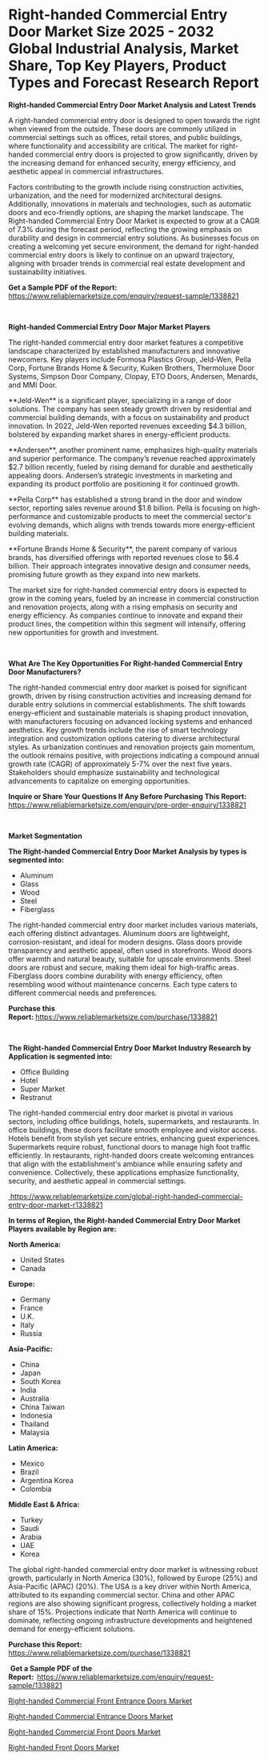 <p><h1>Right-handed Commercial Entry Door Market Size 2025 - 2032 Global Industrial Analysis, Market Share, Top Key Players, Product Types and Forecast Research Report</h1></p><p><strong>Right-handed Commercial Entry Door Market Analysis and Latest Trends</strong></p>
<p><p>A right-handed commercial entry door is designed to open towards the right when viewed from the outside. These doors are commonly utilized in commercial settings such as offices, retail stores, and public buildings, where functionality and accessibility are critical. The market for right-handed commercial entry doors is projected to grow significantly, driven by the increasing demand for enhanced security, energy efficiency, and aesthetic appeal in commercial infrastructures.</p><p>Factors contributing to the growth include rising construction activities, urbanization, and the need for modernized architectural designs. Additionally, innovations in materials and technologies, such as automatic doors and eco-friendly options, are shaping the market landscape. The Right-handed Commercial Entry Door Market is expected to grow at a CAGR of 7.3% during the forecast period, reflecting the growing emphasis on durability and design in commercial entry solutions. As businesses focus on creating a welcoming yet secure environment, the demand for right-handed commercial entry doors is likely to continue on an upward trajectory, aligning with broader trends in commercial real estate development and sustainability initiatives.</p></p>
<p><strong>Get a Sample PDF of the Report:&nbsp;</strong> <a href="https://www.reliablemarketsize.com/enquiry/request-sample/1338821?utm_campaign=2005&utm_medium=2&utm_source=Github&utm_content=ia&utm_term=27032025&utm_id=right-handed-commercial-entry-door">https://www.reliablemarketsize.com/enquiry/request-sample/1338821</a></p>
<p>&nbsp;</p>
<p><strong>Right-handed Commercial Entry Door Major Market Players</strong></p>
<p><p>The right-handed commercial entry door market features a competitive landscape characterized by established manufacturers and innovative newcomers. Key players include Formosa Plastics Group, Jeld-Wen, Pella Corp, Fortune Brands Home & Security, Kuiken Brothers, Thermoluxe Door Systems, Simpson Door Company, Clopay, ETO Doors, Andersen, Menards, and MMI Door.</p><p>**Jeld-Wen** is a significant player, specializing in a range of door solutions. The company has seen steady growth driven by residential and commercial building demands, with a focus on sustainability and product innovation. In 2022, Jeld-Wen reported revenues exceeding $4.3 billion, bolstered by expanding market shares in energy-efficient products.</p><p>**Andersen**, another prominent name, emphasizes high-quality materials and superior performance. The company’s revenue reached approximately $2.7 billion recently, fueled by rising demand for durable and aesthetically appealing doors. Andersen’s strategic investments in marketing and expanding its product portfolio are positioning it for continued growth.</p><p>**Pella Corp** has established a strong brand in the door and window sector, reporting sales revenue around $1.8 billion. Pella is focusing on high-performance and customizable products to meet the commercial sector's evolving demands, which aligns with trends towards more energy-efficient building materials.</p><p>**Fortune Brands Home & Security**, the parent company of various brands, has diversified offerings with reported revenues close to $6.4 billion. Their approach integrates innovative design and consumer needs, promising future growth as they expand into new markets.</p><p>The market size for right-handed commercial entry doors is expected to grow in the coming years, fueled by an increase in commercial construction and renovation projects, along with a rising emphasis on security and energy efficiency. As companies continue to innovate and expand their product lines, the competition within this segment will intensify, offering new opportunities for growth and investment.</p></p>
<p>&nbsp;</p>
<p><strong>What Are The Key Opportunities For Right-handed Commercial Entry Door Manufacturers?</strong></p>
<p><p>The right-handed commercial entry door market is poised for significant growth, driven by rising construction activities and increasing demand for durable entry solutions in commercial establishments. The shift towards energy-efficient and sustainable materials is shaping product innovation, with manufacturers focusing on advanced locking systems and enhanced aesthetics. Key growth trends include the rise of smart technology integration and customization options catering to diverse architectural styles. As urbanization continues and renovation projects gain momentum, the outlook remains positive, with projections indicating a compound annual growth rate (CAGR) of approximately 5-7% over the next five years. Stakeholders should emphasize sustainability and technological advancements to capitalize on emerging opportunities.</p></p>
<p><strong>Inquire or Share Your Questions If Any Before Purchasing This Report:</strong> <a href="https://www.reliablemarketsize.com/enquiry/pre-order-enquiry/1338821?utm_campaign=2005&utm_medium=2&utm_source=Github&utm_content=ia&utm_term=27032025&utm_id=right-handed-commercial-entry-door">https://www.reliablemarketsize.com/enquiry/pre-order-enquiry/1338821</a></p>
<p>&nbsp;</p>
<p><strong>Market Segmentation</strong></p>
<p><strong>The Right-handed Commercial Entry Door Market Analysis by types is segmented into:</strong></p>
<p><ul><li>Aluminum</li><li>Glass</li><li>Wood</li><li>Steel</li><li>Fiberglass</li></ul></p>
<p><p>The right-handed commercial entry door market includes various materials, each offering distinct advantages. Aluminum doors are lightweight, corrosion-resistant, and ideal for modern designs. Glass doors provide transparency and aesthetic appeal, often used in storefronts. Wood doors offer warmth and natural beauty, suitable for upscale environments. Steel doors are robust and secure, making them ideal for high-traffic areas. Fiberglass doors combine durability with energy efficiency, often resembling wood without maintenance concerns. Each type caters to different commercial needs and preferences.</p></p>
<p><strong>Purchase this Report:&nbsp;</strong><a href="https://www.reliablemarketsize.com/purchase/1338821?utm_campaign=2005&utm_medium=2&utm_source=Github&utm_content=ia&utm_term=27032025&utm_id=right-handed-commercial-entry-door">https://www.reliablemarketsize.com/purchase/1338821</a></p>
<p>&nbsp;</p>
<p><strong>The Right-handed Commercial Entry Door Market Industry Research by Application is segmented into:</strong></p>
<p><ul><li>Office Building</li><li>Hotel</li><li>Super Market</li><li>Restranut</li></ul></p>
<p><p>The right-handed commercial entry door market is pivotal in various sectors, including office buildings, hotels, supermarkets, and restaurants. In office buildings, these doors facilitate smooth employee and visitor access. Hotels benefit from stylish yet secure entries, enhancing guest experiences. Supermarkets require robust, functional doors to manage high foot traffic efficiently. In restaurants, right-handed doors create welcoming entrances that align with the establishment's ambiance while ensuring safety and convenience. Collectively, these applications emphasize functionality, security, and aesthetic appeal in commercial settings.</p></p>
<p><a href="https://www.reliablemarketsize.com/global-right-handed-commercial-entry-door-market-r1338821?utm_campaign=2005&utm_medium=2&utm_source=Github&utm_content=ia&utm_term=27032025&utm_id=right-handed-commercial-entry-door">&nbsp;https://www.reliablemarketsize.com/global-right-handed-commercial-entry-door-market-r1338821</a></p>
<p><strong>In terms of Region, the Right-handed Commercial Entry Door Market Players available by Region are:</strong></p>
<p>
    <p> <strong> North America: </strong>
        <ul>
            <li>United States</li>
            <li>Canada</li>
        </ul>
        </p> 
    <p> <strong> Europe: </strong>
        <ul>
            <li>Germany</li>
            <li>France</li>
            <li>U.K.</li>
            <li>Italy</li>
            <li>Russia</li>
        </ul>
        </p> 
    <p> <strong> Asia-Pacific: </strong>
        <ul>
            <li>China</li>
            <li>Japan</li>
            <li>South Korea</li>
            <li>India</li>
            <li>Australia</li>
            <li>China Taiwan</li>
            <li>Indonesia</li>
            <li>Thailand</li>
            <li>Malaysia</li>
        </ul>
        </p> 
    <p> <strong> Latin America: </strong>
        <ul>
            <li>Mexico</li>
            <li>Brazil</li>
            <li>Argentina Korea</li>
            <li>Colombia</li>
        </ul>
        </p> 
    <p> <strong> Middle East & Africa: </strong>
        <ul>
            <li>Turkey</li>
            <li>Saudi</li>
            <li>Arabia</li>
            <li>UAE</li>
            <li>Korea</li>
        </ul>
    </p>
    </p>
<p><p>The global right-handed commercial entry door market is witnessing robust growth, particularly in North America (30%), followed by Europe (25%) and Asia-Pacific (APAC) (20%). The USA is a key driver within North America, attributed to its expanding commercial sector. China and other APAC regions are also showing significant progress, collectively holding a market share of 15%. Projections indicate that North America will continue to dominate, reflecting ongoing infrastructure developments and heightened demand for energy-efficient solutions.</p></p>
<p><strong>Purchase this Report: </strong><a href="https://www.reliablemarketsize.com/purchase/1338821?utm_campaign=2005&utm_medium=2&utm_source=Github&utm_content=ia&utm_term=27032025&utm_id=right-handed-commercial-entry-door">https://www.reliablemarketsize.com/purchase/1338821</a></p>
<p>&nbsp;<strong>Get a Sample PDF of the Report:&nbsp;&nbsp;</strong><a href="https://www.reliablemarketsize.com/enquiry/request-sample/1338821?utm_campaign=2005&utm_medium=2&utm_source=Github&utm_content=ia&utm_term=27032025&utm_id=right-handed-commercial-entry-door">https://www.reliablemarketsize.com/enquiry/request-sample/1338821</a></p>
<p><strong></strong></p>
<p><p><a href="https://github.com/gogashopkewy/Market-Research-Report-List-1/blob/main/right-handed-commercial-front-entrance-doors-market.md?utm_campaign=2005&utm_medium=2&utm_source=Github&utm_content=ia&utm_term=27032025&utm_id=right-handed-commercial-entry-door">Right-handed Commercial Front Entrance Doors Market</a></p><p><a href="https://github.com/lylyparadise/Market-Research-Report-List-6/blob/main/right-handed-commercial-entrance-doors-market.md?utm_campaign=2005&utm_medium=2&utm_source=Github&utm_content=ia&utm_term=27032025&utm_id=right-handed-commercial-entry-door">Right-handed Commercial Entrance Doors Market</a></p><p><a href="https://github.com/kohushamudo3/Market-Research-Report-List-1/blob/main/right-handed-commercial-front-doors-market.md?utm_campaign=2005&utm_medium=2&utm_source=Github&utm_content=ia&utm_term=27032025&utm_id=right-handed-commercial-entry-door">Right-handed Commercial Front Doors Market</a></p><p><a href="https://github.com/myrieronays5/Market-Research-Report-List-1/blob/main/right-handed-front-doors-market.md?utm_campaign=2005&utm_medium=2&utm_source=Github&utm_content=ia&utm_term=27032025&utm_id=right-handed-commercial-entry-door">Right-handed Front Doors Market</a></p></p>